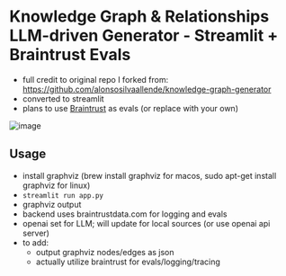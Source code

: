 # Knowledge Graph & Relationships LLM-driven Generator - Streamlit + Braintrust Evals

- full credit to original repo I forked from: https://github.com/alonsosilvaallende/knowledge-graph-generator
- converted to streamlit
- plans to use [Braintrust](https://braintrustdata.com/) as evals (or replace with your own)

![image](https://github.com/fblissjr/llm-kg-generator/assets/11861687/7df14bfd-e07e-4692-b127-4faf41670560)

## Usage
- install graphviz (brew install graphviz for macos, sudo apt-get install graphviz for linux)
- `streamlit run app.py`
- graphviz output
- backend uses braintrustdata.com for logging and evals
- openai set for LLM; will update for local sources (or use openai api server)
- to add:
  * output graphviz nodes/edges as json
  * actually utilize braintrust for evals/logging/tracing
